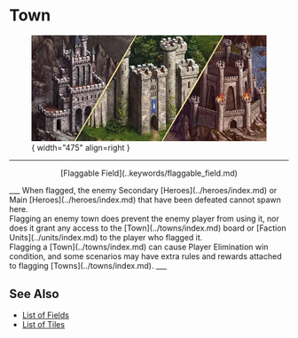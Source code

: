 # Town

<figure markdown="span">

![Town Map Location](../assets/locations-town.webp){ width="475" align=right }

</figure>

___
<p style="text-align: center;" markdown>[Flaggable Field](..keywords/flaggable_field.md)</p>
___
When flagged, the enemy Secondary [Heroes](../heroes/index.md) or Main [Heroes](../heroes/index.md) that have been defeated cannot spawn here.<br>Flagging an enemy town does prevent the enemy player from using it, nor does it grant any access to the [Town](../towns/index.md) board or [Faction Units](../units/index.md) to the player who flagged it.<br>Flagging a [Town](../towns/index.md) can cause Player Elimination win condition, and some scenarios may have extra rules and rewards attached to flagging [Towns](../towns/index.md).
___


## See Also

- [List of Fields](index.md)
- [List of Tiles](../tiles/index.md)
